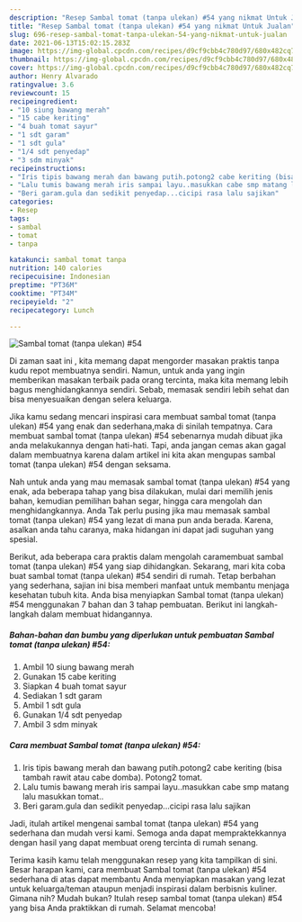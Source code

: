 ```yaml
---
description: "Resep Sambal tomat (tanpa ulekan) #54 yang nikmat Untuk Jualan"
title: "Resep Sambal tomat (tanpa ulekan) #54 yang nikmat Untuk Jualan"
slug: 696-resep-sambal-tomat-tanpa-ulekan-54-yang-nikmat-untuk-jualan
date: 2021-06-13T15:02:15.283Z
image: https://img-global.cpcdn.com/recipes/d9cf9cbb4c780d97/680x482cq70/sambal-tomat-tanpa-ulekan-54-foto-resep-utama.jpg
thumbnail: https://img-global.cpcdn.com/recipes/d9cf9cbb4c780d97/680x482cq70/sambal-tomat-tanpa-ulekan-54-foto-resep-utama.jpg
cover: https://img-global.cpcdn.com/recipes/d9cf9cbb4c780d97/680x482cq70/sambal-tomat-tanpa-ulekan-54-foto-resep-utama.jpg
author: Henry Alvarado
ratingvalue: 3.6
reviewcount: 15
recipeingredient:
- "10 siung bawang merah"
- "15 cabe keriting"
- "4 buah tomat sayur"
- "1 sdt garam"
- "1 sdt gula"
- "1/4 sdt penyedap"
- "3 sdm minyak"
recipeinstructions:
- "Iris tipis bawang merah dan bawang putih.potong2 cabe keriting (bisa tambah rawit atau cabe domba). Potong2 tomat."
- "Lalu tumis bawang merah iris sampai layu..masukkan cabe smp matang lalu masukkan tomat.."
- "Beri garam.gula dan sedikit penyedap...cicipi rasa lalu sajikan"
categories:
- Resep
tags:
- sambal
- tomat
- tanpa

katakunci: sambal tomat tanpa 
nutrition: 140 calories
recipecuisine: Indonesian
preptime: "PT36M"
cooktime: "PT34M"
recipeyield: "2"
recipecategory: Lunch

---
```



![Sambal tomat (tanpa ulekan) #54](https://img-global.cpcdn.com/recipes/d9cf9cbb4c780d97/680x482cq70/sambal-tomat-tanpa-ulekan-54-foto-resep-utama.jpg)

Di zaman  saat ini , kita memang dapat mengorder masakan praktis tanpa kudu repot membuatnya sendiri. Namun, untuk anda yang ingin memberikan masakan terbaik pada orang tercinta, maka kita memang lebih bagus menghidangkannya sendiri. Sebab, memasak sendiri lebih sehat dan bisa menyesuaikan dengan selera keluarga.

Jika kamu sedang mencari inspirasi cara membuat sambal tomat (tanpa ulekan) #54 yang enak dan sederhana,maka di sinilah tempatnya. Cara membuat sambal tomat (tanpa ulekan) #54  sebenarnya mudah dibuat jika anda melakukannya dengan hati-hati. Tapi, anda jangan cemas akan gagal dalam membuatnya 
karena dalam artikel ini kita akan mengupas sambal tomat (tanpa ulekan) #54 dengan seksama.  



Nah untuk anda yang mau memasak sambal tomat (tanpa ulekan) #54 yang enak, ada beberapa tahap yang bisa dilakukan, mulai dari memilih jenis bahan, kemudian pemilihan bahan segar, hingga cara mengolah dan menghidangkannya. Anda Tak perlu pusing jika mau memasak sambal tomat (tanpa ulekan) #54 yang lezat di mana pun anda berada. Karena, asalkan anda  tahu caranya, maka hidangan ini dapat jadi suguhan yang spesial.

Berikut, ada beberapa cara praktis  dalam mengolah caramembuat sambal tomat (tanpa ulekan) #54 yang siap dihidangkan. Sekarang, mari kita coba buat sambal tomat (tanpa ulekan) #54 sendiri di rumah. Tetap berbahan yang sederhana, sajian ini bisa memberi manfaat untuk membantu menjaga kesehatan tubuh kita. Anda bisa menyiapkan Sambal tomat (tanpa ulekan) #54 menggunakan 7 bahan dan 3 tahap pembuatan. Berikut ini langkah-langkah dalam membuat hidangannya.

<!--inarticleads1-->

##### Bahan-bahan dan bumbu yang diperlukan untuk pembuatan Sambal tomat (tanpa ulekan) #54:

1. Ambil 10 siung bawang merah
1. Gunakan 15 cabe keriting
1. Siapkan 4 buah tomat sayur
1. Sediakan 1 sdt garam
1. Ambil 1 sdt gula
1. Gunakan 1/4 sdt penyedap
1. Ambil 3 sdm minyak




<!--inarticleads2-->

##### Cara membuat Sambal tomat (tanpa ulekan) #54:

1. Iris tipis bawang merah dan bawang putih.potong2 cabe keriting (bisa tambah rawit atau cabe domba). Potong2 tomat.
1. Lalu tumis bawang merah iris sampai layu..masukkan cabe smp matang lalu masukkan tomat..
1. Beri garam.gula dan sedikit penyedap...cicipi rasa lalu sajikan




Jadi, itulah artikel mengenai  sambal tomat (tanpa ulekan) #54  yang sederhana dan mudah versi kami. Semoga anda dapat mempraktekkannya dengan hasil yang dapat membuat oreng tercinta di rumah senang. 

Terima kasih kamu telah menggunakan resep yang kita tampilkan di sini. Besar harapan kami, cara membuat  Sambal tomat (tanpa ulekan) #54 sederhana di atas dapat membantu Anda menyiapkan masakan yang lezat untuk keluarga/teman ataupun menjadi inspirasi dalam berbisnis kuliner. Gimana nih? Mudah bukan? Itulah resep sambal tomat (tanpa ulekan) #54 yang bisa Anda praktikkan di rumah. Selamat mencoba!

